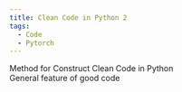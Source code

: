 ```yaml
---
title: Clean Code in Python 2
tags:
  - Code
  - Pytorch
---
```

Method for Construct Clean Code in Python <br>
General feature of good code
<!--more-->

